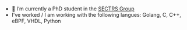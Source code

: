 ### 

- 🔭 I’m currently a PhD student in the [SECTRS Group](https://sectrs.ethz.ch/)
- I've worked / I am working with the following langues: Golang, C, C++, eBPF, VHDL, Python
